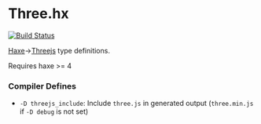 
# Three.hx

[![Build Status](https://travis-ci.org/tong/three.hx.svg?branch=master)](https://travis-ci.org/tong/three.hx)

[Haxe](https://haxe.org/)→[Threejs](http://threejs.org/) type definitions.

Requires haxe >= 4

### Compiler Defines

* `-D threejs_include`: Include `three.js` in generated output (`three.min.js` if `-D debug` is not set)
